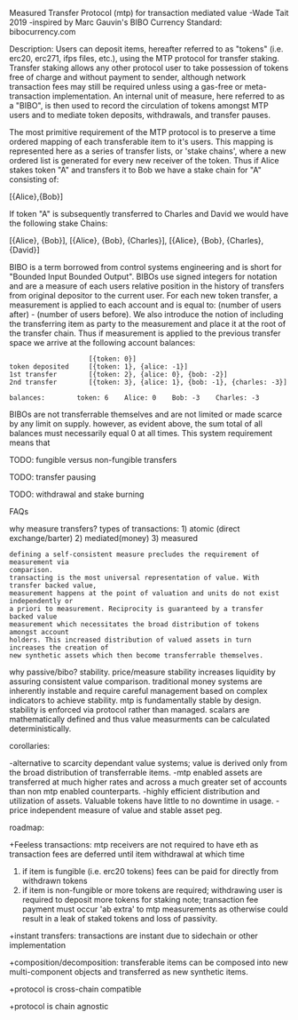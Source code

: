 Measured Transfer Protocol (mtp) for transaction mediated value
-Wade Tait 2019
-inspired by Marc Gauvin's BIBO Currency Standard: bibocurrency.com

Description:
Users can deposit items, hereafter referred to as "tokens" (i.e. erc20, erc271, ifps files, etc.), using the MTP protocol for transfer staking. Transfer staking allows any other protocol user to take possession of tokens free of charge and without payment to sender,
although network transaction fees may still be required unless using a gas-free or meta-transaction implementation. An internal unit of measure, here referred to as a "BIBO", is then used to record the circulation of tokens amongst MTP users and to mediate token deposits, withdrawals, and transfer pauses.

The most primitive requirement of the MTP protocol is to preserve a time ordered mapping of each transferable item to it's users. This mapping is represented here as a series of transfer lists, or 'stake chains', where a new ordered list is generated for every new receiver of the token. Thus if Alice stakes token "A" and transfers it to Bob we have a stake chain for "A" consisting of:

[{Alice},{Bob}]

If token "A" is subsequently transferred to Charles and David we would have the following stake Chains:

[{Alice}, {Bob}],
[{Alice}, {Bob}, {Charles}],
[{Alice}, {Bob}, {Charles}, {David}]


BIBO is a term borrowed from control systems engineering and is short for "Bounded Input Bounded Output". BIBOs use signed integers for notation and are a measure of each users relative position in the history of transfers from original depositor to the current user. For each new token transfer, a measurement is applied to each account and is equal to:  (number of users after) - (number of users before). We also introduce the notion of including the transferring item as party to the measurement and place it at the root of the transfer chain. 
Thus if measurement is applied to the previous transfer space we arrive at the following account balances:


                        [{token: 0}]
    token deposited     [{token: 1}, {alice: -1}]
    1st transfer        [{token: 2}, {alice: 0}, {bob: -2}]
    2nd transfer        [{token: 3}, {alice: 1}, {bob: -1}, {charles: -3}]

    balances:        token: 6    Alice: 0    Bob: -3    Charles: -3


BIBOs are not transferrable themselves and are not limited or made scarce by any limit on supply. however, as evident above, the sum total of all balances must necessarily equal 0 at all times. This system requirement means that 

TODO: fungible versus non-fungible transfers

TODO: transfer pausing

TODO: withdrawal and stake burning


FAQs

why measure transfers? 
    types of transactions: 
        1) atomic (direct exchange/barter)
        2) mediated(money)
        3) measured

    defining a self-consistent measure precludes the requirement of measurement via 
    comparison. 
    transacting is the most universal representation of value. With transfer backed value,
    measurement happens at the point of valuation and units do not exist independently or 
    a priori to measurement. Reciprocity is guaranteed by a transfer backed value 
    measurement which necessitates the broad distribution of tokens amongst account 
    holders. This increased distribution of valued assets in turn increases the creation of
    new synthetic assets which then become transferrable themselves.

why passive/bibo?
    stability. price/measure stability increases liquidity by assuring consistent
    value comparison. traditional money systems are inherently instable and require
    careful management based on complex indicators to achieve stability. mtp is
    fundamentally stable by design. stability is enforced via protocol 
    rather than managed. scalars are mathematically defined and thus value measurments
    can be calculated deterministically.




corollaries:

-alternative to scarcity dependant value systems; value is derived only from the broad distribution of transferrable items.
-mtp enabled assets are transferred at much higher rates and across a much greater set of accounts
than non mtp enabled counterparts.
-highly efficient distribution and utilization of assets. Valuable tokens have little to no downtime in usage.
-price independent measure of value and stable asset peg.




roadmap:

+Feeless transactions: 
mtp receivers are not required to have eth as transaction fees are deferred until item withdrawal at which time 
1) if item is fungible (i.e. erc20 tokens) fees can be paid for directly from withdrawn tokens
2) if item is non-fungible or more tokens are required; withdrawing user is required to deposit more tokens for staking
note; transaction fee payment must occur 'ab extra' to mtp measurements as otherwise could result 
in a leak of staked tokens and loss of passivity.

+instant transfers:
transactions are instant due to sidechain or other implementation


+composition/decomposition:
transferable items can be composed into new multi-component objects and transferred as new synthetic items.


+protocol is cross-chain compatible


+protocol is chain agnostic